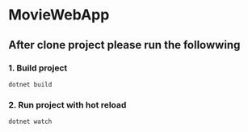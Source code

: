 # MovieWebApp

## After clone project please run the followwing

### 1. Build project

    dotnet build

### 2. Run project with hot reload

    dotnet watch
    
